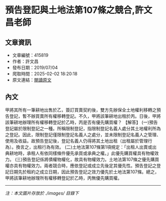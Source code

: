 # 預告登記與土地法第107條之競合,許文昌老師

## 文章資訊
- 文章編號：415819
- 作者：許文昌
- 發布日期：2019/07/04
- 爬取時間：2025-02-02 18:20:18
- 原文連結：[閱讀原文](https://real-estate.get.com.tw/Columns/detail.aspx?no=415819)

## 內文
甲將其所有一筆耕地出售於乙，簽訂買賣契約後，雙方先辦保全土地權利移轉之預告登記，暫不辦買賣所有權移轉登記。不久，甲將該筆耕地出租於丙。日後，甲將該筆耕地辦理所有權移轉登記於乙時，丙是否有優先購買權？
【解答】
(一)預告登記屬於限制登記之一種。所稱限制登記，指限制登記名義人處分其土地權利所為之登記。因此，限制登記僅限制登記名義人之處分，並未限制登記名義人之管理、使用及收益。故預告登記後，登記名義人仍得將其土地出租（出租屬於管理行為）。換言之，出租行為有效。
(二)土地法第107條第1項規定：「出租人出賣或出典耕地時，承租人有依同樣條件優先承買或承典之權。」此優先購買權具有物權效力。
(三)預告登記係將債權物權化，故具有物權效力。土地法第107條之優先購買權亦具有物權效力。兩者競合時，應依登記或成立先後定其優先性。預告登記之登記日期先於租約之成立日期，因此預告登記之效力優先於土地法第107條。總之，甲將該筆耕地辦理所有權移轉登記於乙時，丙無優先購買權。

---
*注：本文圖片存放於 ./images/ 目錄下*
